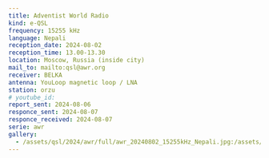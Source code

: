 ```yaml
---
title: Adventist World Radio
kind: e-QSL
frequency: 15255 kHz
language: Nepali
reception_date: 2024-08-02
reception_time: 13.00-13.30
location: Moscow, Russia (inside city)
mail_to: mailto:qsl@awr.org
receiver: BELKA
antenna: YouLoop magnetic loop / LNA
station: orzu
# youtube_id: 
report_sent: 2024-08-06
responce_sent: 2024-08-07
responce_received: 2024-08-07
serie: awr
gallery:
  - /assets/qsl/2024/awr/full/awr_20240802_15255kHz_Nepali.jpg:/assets/qsl/2024/awr/small/awr_20240802_15255kHz_Nepali.jpg
---
```

